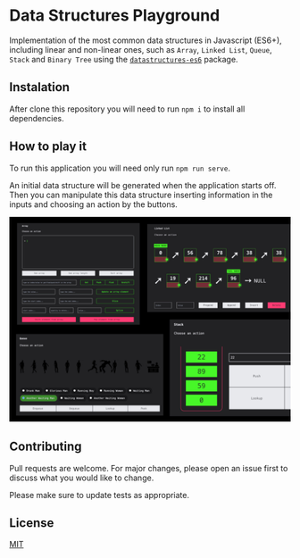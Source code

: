 # Data Structures Playground
Implementation of the most common data structures in Javascript (ES6+), including linear and non-linear ones, such as `Array`, `Linked List`, `Queue`, `Stack` and `Binary Tree` using the [`datastructures-es6`](https://www.npmjs.com/package/datastructures-es6) package.

## Instalation
After clone this repository you will need to run `npm i` to install all dependencies.

## How to play it
To run this application you will need only run `npm run serve`.

An initial data structure will be generated when the application starts off. Then you can manipulate this data structure inserting information in the inputs and choosing an action by the buttons.

![Application Example](https://github.com/andrefillypesilva/data-structures-playground/blob/main/application_example.jpg?raw=true)

## Contributing
Pull requests are welcome. For major changes, please open an issue first to discuss what you would like to change.

Please make sure to update tests as appropriate.

## License
[MIT](https://choosealicense.com/licenses/mit/)
